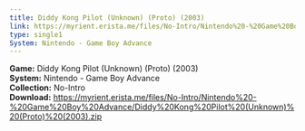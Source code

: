 ```yaml
---
title: Diddy Kong Pilot (Unknown) (Proto) (2003)
link: https://myrient.erista.me/files/No-Intro/Nintendo%20-%20Game%20Boy%20Advance/Diddy%20Kong%20Pilot%20(Unknown)%20(Proto)%20(2003).zip
type: single1
System: Nintendo - Game Boy Advance
---
```

<b>Game:</b> Diddy Kong Pilot (Unknown) (Proto) (2003)<br>
<b>System:</b> Nintendo - Game Boy Advance<br>
<b>Collection:</b> No-Intro<br>
<b>Download:</b> https://myrient.erista.me/files/No-Intro/Nintendo%20-%20Game%20Boy%20Advance/Diddy%20Kong%20Pilot%20(Unknown)%20(Proto)%20(2003).zip